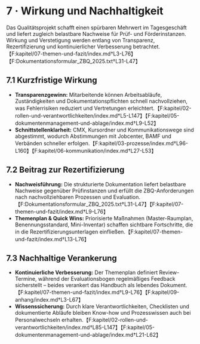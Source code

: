 # 7 · Wirkung und Nachhaltigkeit

Das Qualitätsprojekt schafft einen spürbaren Mehrwert im Tagesgeschäft und liefert zugleich belastbare Nachweise für Prüf- und Förderinstanzen. Wirkung und Verstetigung werden entlang von Transparenz, Rezertifizierung und kontinuierlicher Verbesserung betrachtet.【F:kapitel/07-themen-und-fazit/index.md†L3-L76】【F:Dokumentationsformular_ZBQ_2025.txt†L31-L47】

## 7.1 Kurzfristige Wirkung

- **Transparenzgewinn:** Mitarbeitende können Arbeitsabläufe, Zuständigkeiten und Dokumentationspflichten schnell nachvollziehen, was Fehlerrisiken reduziert und Vertretungen erleichtert.【F:kapitel/02-rollen-und-verantwortlichkeiten/index.md†L5-L147】【F:kapitel/05-dokumentenmanagement-und-ablage/index.md†L9-L52】
- **Schnittstellenklarheit:** CMX, Kursordner und Kommunikationswege sind abgestimmt, wodurch Abstimmungen mit Jobcenter, BAMF und Verbänden schneller erfolgen.【F:kapitel/03-prozesse/index.md†L96-L160】【F:kapitel/06-kommunikation/index.md†L27-L53】

## 7.2 Beitrag zur Rezertifizierung

- **Nachweisführung:** Die strukturierte Dokumentation liefert belastbare Nachweise gegenüber Prüfinstanzen und erfüllt die ZBQ-Anforderungen nach nachvollziehbaren Prozessen und Evaluation.【F:Dokumentationsformular_ZBQ_2025.txt†L31-L47】【F:kapitel/07-themen-und-fazit/index.md†L9-L76】
- **Themenplan & Quick Wins:** Priorisierte Maßnahmen (Master-Raumplan, Benennungsstandard, Mini-Inventar) schaffen sichtbare Fortschritte, die in die Rezertifizierungsunterlagen einfließen.【F:kapitel/07-themen-und-fazit/index.md†L13-L76】

## 7.3 Nachhaltige Verankerung

- **Kontinuierliche Verbesserung:** Der Themenplan definiert Review-Termine, während der Evaluationsbogen regelmäßiges Feedback sicherstellt – beides verankert das Handbuch als lebendes Dokument.【F:kapitel/07-themen-und-fazit/index.md†L9-L76】【F:kapitel/09-anhang/index.md†L3-L67】
- **Wissenssicherung:** Durch klare Verantwortlichkeiten, Checklisten und dokumentierte Abläufe bleiben Know-how und Prozesswissen auch bei Personalwechseln erhalten.【F:kapitel/02-rollen-und-verantwortlichkeiten/index.md†L85-L147】【F:kapitel/05-dokumentenmanagement-und-ablage/index.md†L21-L62】
